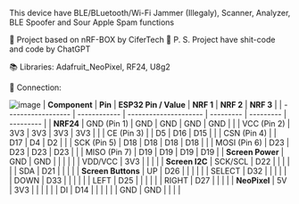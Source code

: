 This device have BLE/BLuetooth/Wi-Fi Jammer (Illegaly), Scanner, Analyzer, BLE Spoofer and Sour Apple Spam functions

👀 Project based on nRF-BOX by CiferTech
💩 P. S. Project have shit-code and code by ChatGPT

📚 Libraries:
Adafruit_NeoPixel, RF24, U8g2

🧮 Connection:


![image](https://github.com/user-attachments/assets/4ef8b1a8-04a9-4a68-97be-123fc6c1847e)
| **Component**      | **Pin**      | **ESP32 Pin / Value** | **NRF 1** | **NRF 2** | **NRF 3** |
| ------------------ | ------------ | --------------------- | --------- | --------- | --------- |
| **NRF24**          | GND (Pin 1)  | GND                   | GND       | GND       | GND       |
|                    | VCC (Pin 2)  | 3V3                   | 3V3       | 3V3       | 3V3       |
|                    | CE (Pin 3)   |                       | D5        | D16       | D15       |
|                    | CSN (Pin 4)  |                       | D17       | D4        | D2        |
|                    | SCK (Pin 5)  | D18                   | D18       | D18       | D18       |
|                    | MOSI (Pin 6) | D23                   | D23       | D23       | D23       |
|                    | MISO (Pin 7) | D19                   | D19       | D19       | D19       |
| **Screen Power**   | GND          | GND                   |           |           |           |
|                    | VDD/VCC      | 3V3                   |           |           |           |
| **Screen I2C**     | SCK/SCL      | D22                   |           |           |           |
|                    | SDA          | D21                   |           |           |           |
| **Screen Buttons** | UP           | D26                   |           |           |           |
|                    | SELECT       | D32                   |           |           |           |
|                    | DOWN         | D33                   |           |           |           |
|                    | LEFT         | D25                   |           |           |           |
|                    | RIGHT        | D27                   |           |           |           |
| **NeoPixel**       | 5V           | 3V3                   |           |           |           |
|                    | DI           | D14                   |           |           |           |
|                    | GND          | GND                   |           |           |           |

